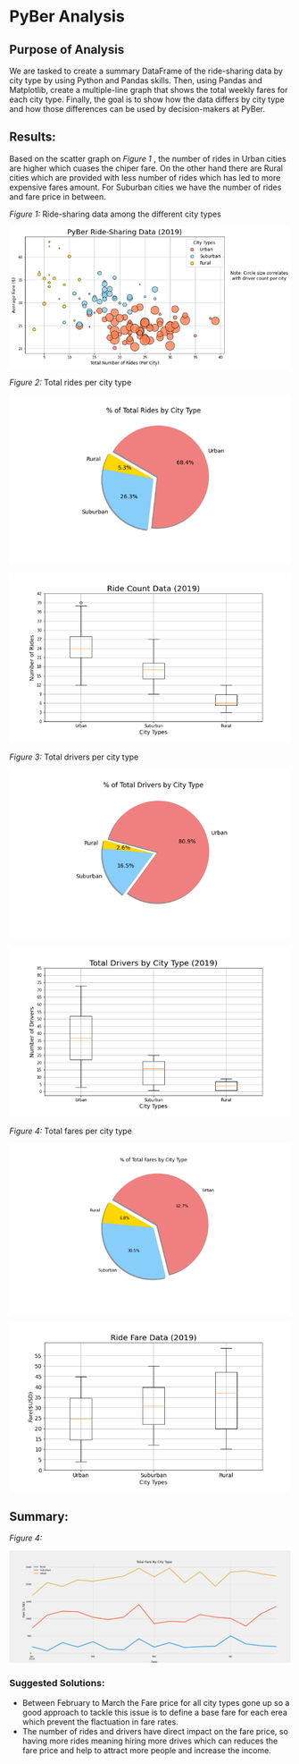 # PyBer Analysis

## Purpose of Analysis

We are tasked to create a summary DataFrame of the ride-sharing data by city type by using Python and Pandas skills. Then, using Pandas and Matplotlib, create a multiple-line graph that shows the total weekly fares for each city type. Finally, the goal is to show how the data differs by city type and how those differences can be used by decision-makers at PyBer.


## Results:

Based on the scatter graph on _Figure 1_ , the number of rides in Urban cities are higher which cuases the chiper fare. On the other hand there are Rural cities which are provided with less number of rides which has led to more expensive fares amount. For Suburban cities we have the number of rides and fare price in between. 

*Figure 1:* Ride-sharing data among the different city types

![](analysis/Fig1.png)



*Figure 2:* Total rides per city type

![](analysis/Fig6.png)


![](analysis/Fig2.png)



*Figure 3:* Total drivers per city type

![](analysis/Fig7.png)


![](analysis/Fig4.png)


*Figure 4:* Total fares per city type

![](analysis/Fig5.png)


![](analysis/Fig3.png)






## Summary:

*Figure 4:*

![](analysis/PyBer_fare_summary.png)

### Suggested Solutions:
- Between February to March the Fare price for all city types gone up so a good approach to tackle this issue is to define a base fare for each erea which prevent the flactuation in fare rates.
- The number of rides and drivers have direct impact on the fare price, so having more rides meaning hiring more drives which can reduces the fare price and help to attract more people and increase the income. 
